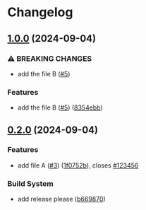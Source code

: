 # Changelog

## [1.0.0](https://github.com/preritgarg23/demo-gitflow/compare/0.2.0...1.0.0) (2024-09-04)


### ⚠ BREAKING CHANGES

* add the file B ([#5](https://github.com/preritgarg23/demo-gitflow/issues/5))

### Features

* add the file B ([#5](https://github.com/preritgarg23/demo-gitflow/issues/5)) ([8354ebb](https://github.com/preritgarg23/demo-gitflow/commit/8354ebbfcef1b61711ec354742088db686c1937d))

## [0.2.0](https://github.com/preritgarg23/demo-gitflow/compare/v0.1.0...0.2.0) (2024-09-04)


### Features

* add file A ([#3](https://github.com/preritgarg23/demo-gitflow/issues/3)) ([1f0752b](https://github.com/preritgarg23/demo-gitflow/commit/1f0752bebe7c268ec46f80df428eaa728576d21c)), closes [#123456](https://github.com/preritgarg23/demo-gitflow/issues/123456)


### Build System

* add release please ([b669870](https://github.com/preritgarg23/demo-gitflow/commit/b6698703097dfba94edf67c82bfe6b794a763592))
